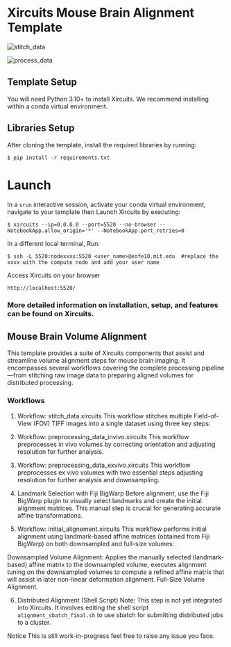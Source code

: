 # Xircuits Mouse Brain Alignment Template

![stitch_data](https://github.com/user-attachments/assets/1d62d7cc-3a4e-4e63-8506-96eea9e365b4)

![process_data](https://github.com/user-attachments/assets/457144ff-1b75-4113-a697-c28a64c75075)



## Template Setup
You will need Python 3.10+ to install Xircuits. We recommend installing within a conda virtual environment.

## Libraries Setup
After cloning the template, install the required libraries by running:
```
$ pip install -r requirements.txt
```

# Launch
In a `srun` interactive session, activate your conda virtual environment, navigate to your template then Launch Xircuits by executing:
```
$ xircuits --ip=0.0.0.0 --port=5520 --no-browser --NotebookApp.allow_origin='*' --NotebookApp.port_retries=0
```
In a different local terminal, Run: 
```
$ ssh -L 5520:nodexxxx:5520 <user_name>@eofe10.mit.edu  #replace the xxxx with the compute node and add your user name
```
Access Xircuits on your browser
```
http://localhost:5520/
```

### More detailed information on installation, setup, and features can be found on Xircuits.

## Mouse Brain Volume Alignment
This template provides a suite of Xircuits components that assist and streamline volume alignment steps for mouse brain imaging. It encompasses several workflows covering the complete processing pipeline—from stitching raw image data to preparing aligned volumes for distributed processing.

### Workflows
1. Workflow: stitch_data.xircuits
This workflow stitches multiple Field-of-View (FOV) TIFF images into a single dataset using three key steps:


2. Workflow: preprocessing_data_invivo.xircuits
This workflow preprocesses in vivo volumes by correcting orientation and adjusting resolution for further analysis.


3. Workflow: preprocessing_data_exvivo.xircuits
This workflow preprocesses ex vivo volumes with two essential steps adjusting resolution for further analysis and downsampling.

4. Landmark Selection with Fiji BigWarp
Before alignment, use the Fiji BigWarp plugin to visually select landmarks and create the initial alignment matrices. This manual step is crucial for generating accurate affine transformations.

5. Workflow: initial_alignement.xircuits
This workflow performs initial alignment using landmark-based affine matrices (obtained from Fiji BigWarp) on both downsampled and full-size volumes:

Downsampled Volume Alignment:
Applies the manually selected (landmark-based) affine matrix to the downsampled volume, executes alignment tuning on the downsampled volumes to compute a refined affine matrix that will assist in later non-linear deformation alignment.
Full-Size Volume Alignment.

6. Distributed Alignment (Shell Script)
Note: This step is not yet integrated into Xircuits. It involves editing the shell script `alignment_sbatch_final.sh` to use sbatch for submitting distributed jobs to a cluster. 

Notice
This is still work-in-progress feel free to raise any issue you face. 
